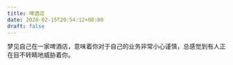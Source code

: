 ```yaml
---
title: 啤酒店
date: 2020-02-15T20:54:12+08:00
draft: false
---
```


梦见自己在一家啤酒店，意味着你对于自己的业务非常小心谨慎，总感觉到有人正在目不转睛地威胁着你。

